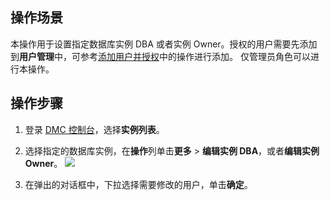 ## 操作场景

本操作用于设置指定数据库实例 DBA 或者实例 Owner。授权的用户需要先添加到**用户管理**中，可参考[添加用户并授权]()中的操作进行添加。
仅管理员角色可以进行本操作。

## 操作步骤

1. 登录 [DMC 控制台](https://dms.cloud.tencent.com/v3/cooperations/#/)，选择**实例列表**。
2. 选择指定的数据库实例，在**操作**列单击**更多** > **编辑实例 DBA**，或者**编辑实例Owner**。
   ![](https://qcloudimg.tencent-cloud.cn/raw/66ddd5fa411eccf14b495fb722985017.png)

3. 在弹出的对话框中，下拉选择需要修改的用户，单击**确定**。